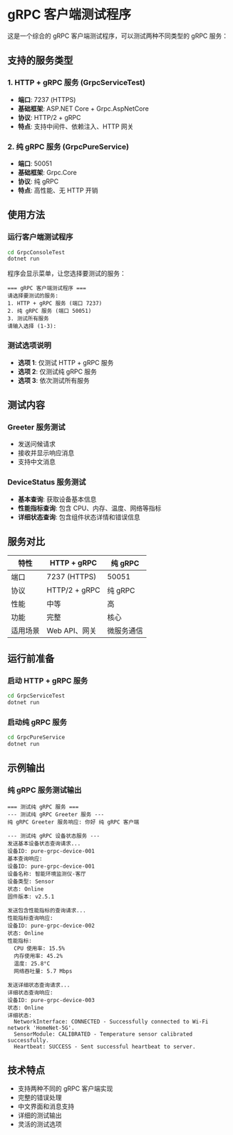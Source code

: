# gRPC 客户端测试程序

这是一个综合的 gRPC 客户端测试程序，可以测试两种不同类型的 gRPC 服务：

## 支持的服务类型

### 1. HTTP + gRPC 服务 (GrpcServiceTest)
- **端口**: 7237 (HTTPS)
- **基础框架**: ASP.NET Core + Grpc.AspNetCore
- **协议**: HTTP/2 + gRPC
- **特点**: 支持中间件、依赖注入、HTTP 网关

### 2. 纯 gRPC 服务 (GrpcPureService)
- **端口**: 50051
- **基础框架**: Grpc.Core
- **协议**: 纯 gRPC
- **特点**: 高性能、无 HTTP 开销

## 使用方法

### 运行客户端测试程序

```bash
cd GrpcConsoleTest
dotnet run
```

程序会显示菜单，让您选择要测试的服务：

```
=== gRPC 客户端测试程序 ===
请选择要测试的服务:
1. HTTP + gRPC 服务 (端口 7237)
2. 纯 gRPC 服务 (端口 50051)
3. 测试所有服务
请输入选择 (1-3):
```

### 测试选项说明

- **选项 1**: 仅测试 HTTP + gRPC 服务
- **选项 2**: 仅测试纯 gRPC 服务
- **选项 3**: 依次测试所有服务

## 测试内容

### Greeter 服务测试
- 发送问候请求
- 接收并显示响应消息
- 支持中文消息

### DeviceStatus 服务测试
- **基本查询**: 获取设备基本信息
- **性能指标查询**: 包含 CPU、内存、温度、网络等指标
- **详细状态查询**: 包含组件状态详情和错误信息

## 服务对比

| 特性 | HTTP + gRPC | 纯 gRPC |
|------|-------------|---------|
| 端口 | 7237 (HTTPS) | 50051 |
| 协议 | HTTP/2 + gRPC | 纯 gRPC |
| 性能 | 中等 | 高 |
| 功能 | 完整 | 核心 |
| 适用场景 | Web API、网关 | 微服务通信 |

## 运行前准备

### 启动 HTTP + gRPC 服务
```bash
cd GrpcServiceTest
dotnet run
```

### 启动纯 gRPC 服务
```bash
cd GrpcPureService
dotnet run
```

## 示例输出

### 纯 gRPC 服务测试输出
```
=== 测试纯 gRPC 服务 ===
--- 测试纯 gRPC Greeter 服务 ---
纯 gRPC Greeter 服务响应: 你好 纯 gRPC 客户端

--- 测试纯 gRPC 设备状态服务 ---
发送基本设备状态查询请求...
设备ID: pure-grpc-device-001
基本查询响应:
设备ID: pure-grpc-device-001
设备名称: 智能环境监测仪-客厅
设备类型: Sensor
状态: Online
固件版本: v2.5.1

发送包含性能指标的查询请求...
性能指标查询响应:
设备ID: pure-grpc-device-002
状态: Online
性能指标:
  CPU 使用率: 15.5%
  内存使用率: 45.2%
  温度: 25.8°C
  网络吞吐量: 5.7 Mbps

发送详细状态查询请求...
详细状态查询响应:
设备ID: pure-grpc-device-003
状态: Online
详细状态:
  NetworkInterface: CONNECTED - Successfully connected to Wi-Fi network 'HomeNet-5G'.
  SensorModule: CALIBRATED - Temperature sensor calibrated successfully.
  Heartbeat: SUCCESS - Sent successful heartbeat to server.
```

## 技术特点

- 支持两种不同的 gRPC 客户端实现
- 完整的错误处理
- 中文界面和消息支持
- 详细的测试输出
- 灵活的测试选项